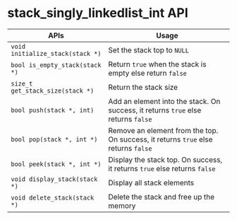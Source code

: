 # stack_singly_linkedlist_int API

APIs                             | Usage
---------------------------------|-----------------------------------------------------------------------------------
`void initialize_stack(stack *)` | Set the stack top to `NULL`
`bool is_empty_stack(stack *)`   | Return `true` when the stack is empty else return `false`
`size_t get_stack_size(stack *)` | Return the stack size
`bool push(stack *, int)`        | Add an element into the stack. On success, it returns `true` else returns `false`
`bool pop(stack *, int *)`       | Remove an element from the top. On success, it returns `true` else returns `false`
`bool peek(stack *, int *)`      | Display the stack top. On success, it returns `true` else returns `false`
`void display_stack(stack *)`    | Display all stack elements
`void delete_stack(stack *)`     | Delete the stack and free up the memory

